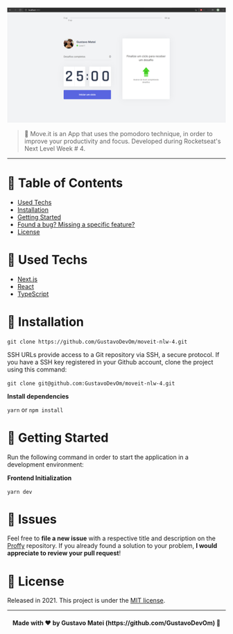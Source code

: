 <p align="center">
   <img src=".github/moveit.png" alt="Move-it" />
</p>

> :rocket: Move.it is an App that uses the pomodoro technique, in order to improve your productivity and focus. Developed during Rocketseat's Next Level Week # 4.

---

# :pushpin: Table of Contents

* [Used Techs](#rocket-used-techs)
* [Installation](#construction_worker-installation)
* [Getting Started](#checkered_flag-getting-started)
* [Found a bug? Missing a specific feature?](#hammer-issues)
* [License](#book-license)

# :rocket: Used Techs

* [Next.js](https://nextjs.org/)
* [React](https://reactjs.org)
* [TypeScript](https://www.typescriptlang.org/)

# :construction_worker: Installation

```git clone https://github.com/GustavoDevOm/moveit-nlw-4.git```

SSH URLs provide access to a Git repository via SSH, a secure protocol. If you have a SSH key registered in your Github account, clone the project using this command:

```git clone git@github.com:GustavoDevOm/moveit-nlw-4.git```

**Install dependencies**

```yarn``` or ```npm install```

# :checkered_flag: Getting Started

Run the following command in order to start the application in a development environment:

**Frontend Initialization**

```yarn dev```

# :hammer: Issues

Feel free to **file a new issue** with a respective title and description on the [Proffy](https://github.com/GustavoDevOm/moveit-nlw-4/issues) repository. If you already found a solution to your problem, **I would appreciate to review your pull request**!

# :book: License

Released in 2021.
This project is under the [MIT license](LICENSE.md).

---

<h4 align="center">
  Made with ❤️ by Gustavo Matei (https://github.com/GustavoDevOm) 🚀
</h4>
